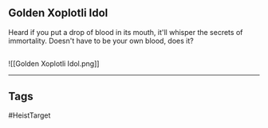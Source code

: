 ## Golden Xoplotli Idol
Heard if you put a drop of blood in its mouth,
it'll whisper the secrets of immortality.
Doesn't have to be your own blood, does it?
## 
![[Golden Xoplotli Idol.png]]

---
## Tags
#HeistTarget